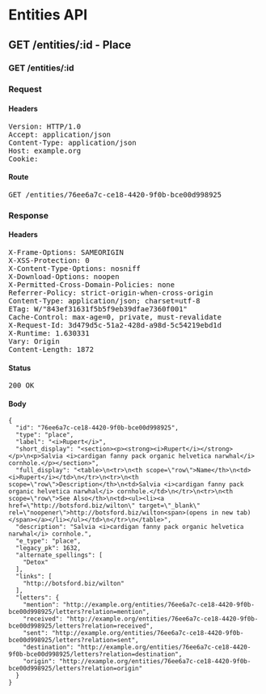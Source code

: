 # Entities API



## GET /entities/:id - Place

### GET /entities/:id
### Request

#### Headers

<pre>Version: HTTP/1.0
Accept: application/json
Content-Type: application/json
Host: example.org
Cookie: </pre>

#### Route

<pre>GET /entities/76ee6a7c-ce18-4420-9f0b-bce00d998925</pre>

### Response

#### Headers

<pre>X-Frame-Options: SAMEORIGIN
X-XSS-Protection: 0
X-Content-Type-Options: nosniff
X-Download-Options: noopen
X-Permitted-Cross-Domain-Policies: none
Referrer-Policy: strict-origin-when-cross-origin
Content-Type: application/json; charset=utf-8
ETag: W/&quot;843ef31631f5b5f9eb39dfae7360f001&quot;
Cache-Control: max-age=0, private, must-revalidate
X-Request-Id: 3d479d5c-51a2-428d-a98d-5c54219ebd1d
X-Runtime: 1.630331
Vary: Origin
Content-Length: 1872</pre>

#### Status

<pre>200 OK</pre>

#### Body

~~~
{
  "id": "76ee6a7c-ce18-4420-9f0b-bce00d998925",
  "type": "place",
  "label": "<i>Rupert</i>",
  "short_display": "<section><p><strong><i>Rupert</i></strong></p>\n<p>Salvia <i>cardigan fanny pack organic helvetica narwhal</i> cornhole.</p></section>",
  "full_display": "<table>\n<tr>\n<th scope=\"row\">Name</th>\n<td><i>Rupert</i></td>\n</tr>\n<tr>\n<th scope=\"row\">Description</th>\n<td>Salvia <i>cardigan fanny pack organic helvetica narwhal</i> cornhole.</td>\n</tr>\n<tr>\n<th scope=\"row\">See Also</th>\n<td><ul><li><a href=\"http://botsford.biz/wilton\" target=\"_blank\" rel=\"noopener\">http://botsford.biz/wilton<span>(opens in new tab)</span></a></li></ul></td>\n</tr>\n</table>",
  "description": "Salvia <i>cardigan fanny pack organic helvetica narwhal</i> cornhole.",
  "e_type": "place",
  "legacy_pk": 1632,
  "alternate_spellings": [
    "Detox"
  ],
  "links": [
    "http://botsford.biz/wilton"
  ],
  "letters": {
    "mention": "http://example.org/entities/76ee6a7c-ce18-4420-9f0b-bce00d998925/letters?relation=mention",
    "received": "http://example.org/entities/76ee6a7c-ce18-4420-9f0b-bce00d998925/letters?relation=received",
    "sent": "http://example.org/entities/76ee6a7c-ce18-4420-9f0b-bce00d998925/letters?relation=sent",
    "destination": "http://example.org/entities/76ee6a7c-ce18-4420-9f0b-bce00d998925/letters?relation=destination",
    "origin": "http://example.org/entities/76ee6a7c-ce18-4420-9f0b-bce00d998925/letters?relation=origin"
  }
}
~~~

